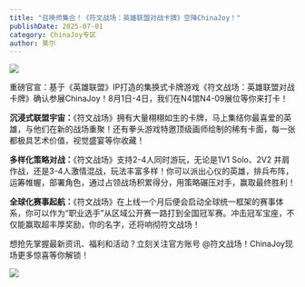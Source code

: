 ```yaml
---
title: "召唤师集合！《符文战场：英雄联盟对战卡牌》空降ChinaJoy！"
publishDate: 2025-07-01
category: ChinaJoy专区
author: 莱尔
---
```


![](https://ec-net-1251389766.cos.ap-shanghai.myqcloud.com/wp-content/uploads/2025/07/20250701232004521-620x1024.png)

重磅官宣：基于《英雄联盟》IP打造的集换式卡牌游戏《符文战场：英雄联盟对战卡牌》确认参展ChinaJoy！8月1日-4日，我们在N4馆N4-09展位等你来打卡！

**沉浸式联盟宇宙：**《符文战场》拥有大量栩栩如生的卡牌，马上集结你最喜爱的英雄，与他们在新的战场重聚！还有拳头游戏特邀顶级画师绘制的稀有卡面，每一张都极具艺术价值，视觉盛宴等你收藏！

**多样化策略对战：**《符文战场》支持2-4人同时游玩，无论是1V1 Solo、2V2 并肩作战，还是3-4人激情混战，玩法丰富多样！你可以派出心仪的英雄，排兵布阵，运筹帷幄，部署角色，通过占领战场积累得分，用策略碾压对手，赢取最终胜利！

**全球化赛事起航：**《符文战场》在上线一个月后便会启动全球统一框架的赛事体系，你可以作为“职业选手”从区域公开赛一路打到全国冠军赛。冲击冠军宝座，不仅能赢取超丰厚奖励，你的名字，还将响彻符文战场！

想抢先掌握最新资讯、福利和活动？立刻关注官方账号 @符文战场！ChinaJoy现场更多惊喜等你解锁！

![](https://ec-net-1251389766.cos.ap-shanghai.myqcloud.com/wp-content/uploads/2025/07/20250701232001546.jpg)
